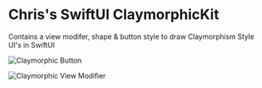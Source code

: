 # Chris's SwiftUI ClaymorphicKit

Contains a view modifer, shape & button style to draw Claymorphism Style UI's in SwiftUI


![Claymorphic Button](Docs/images/claymorphic_button.gif)



![Claymorphic View Modifier](Docs/images/claymorphic_view_modifier.gif)
